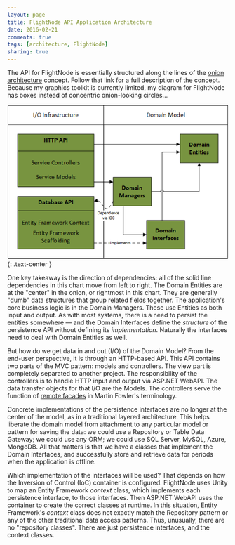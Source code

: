 ```yaml
---
layout: page
title: FlightNode API Application Architecture
date: 2016-02-21
comments: true
tags: [architecture, FlightNode]
sharing: true
---
```


The API for FlightNode is essentially structured along the lines of the [onion
architecture](http://jeffreypalermo.com/blog/the-onion-architecture-part-1/)
concept. Follow that link for a full description of the concept. Because my
graphics toolkit is currently limited, my diagram for FlightNode has boxes
instead of concentric onion-looking circles...

![onion architecture](/images/flightnode.onion.png){: .text-center }

One key takeaway is the direction of dependencies: all of the solid line
dependencies in this chart move from left to right. The Domain Entities are at
the "center" in the onion, or rightmost in this chart. They are generally "dumb"
data structures that group related fields together. The application's core
business logic is in the Domain Managers. These use Entities as both input and
output. As with most systems, there is a need to persist the entities somewhere
&mdash; and the Domain Interfaces define the _structure_ of the persistence API
without defining its _implementation_. Naturally the interfaces need to deal
with Domain Entities as well.

But how do we get data in and out (I/O) of the Domain Model? From the end-user
perspective, it is through an HTTP-based API. This API contains two parts of the
MVC pattern: models and controllers. The view part is completely separated to
another project. The responsibility of the controllers is to handle HTTP input
and output via ASP.NET WebAPI. The data transfer objects for that I/O are the
Models. The controllers serve the function of [remote
facades](http://martinfowler.com/eaaCatalog/remoteFacade.html) in Martin
Fowler's terminology.

Concrete implementations of the persistence interfaces are no longer at the
center of the model, as in a traditional layered architecture. This helps
liberate the domain model from attachment to any particular model or pattern for
saving the data: we could use a Repository or Table Data Gateway; we could use
any ORM; we could use SQL Server, MySQL, Azure, MongoDB. All that matters is
that we have a classes that implement the Domain Interfaces, and successfully
store and retrieve data for periods when the application is offline.

Which implementation of the interfaces will be used? That depends on how the
Inversion of Control (IoC) container is configured. FlightNode uses Unity to map
an Entity Framework _context_ class, which implements each persistence
interface, to those interfaces. Then ASP.NET WebAPI uses the container to create
the correct classes at runtime. In this situation, Entity Framework's _context_
class does not exactly match the Repository pattern or any of the other
traditional data access patterns. Thus, unusually, there are no "repository
classes". There are just persistence interfaces, and the context classes.
